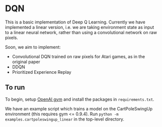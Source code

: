 # DQN
This is a basic implementation of Deep Q Learning. Currently we have implemented a linear version, i.e. we are taking environment state 
as input to a linear neural network, rather than using a convolutional network on raw pixels.

Soon, we aim to implement:
* Convolutional DQN trained on raw pixels for Atari games, as in the original paper
* DDQN
* Prioritized Experience Replay

## To run
To begin, setup [OpenAI gym](https://gym.openai.com/) and install the packages in `requirements.txt`.

We have an example script which trains a model on the CartPoleSwingUp environment (this requires gym <= 0.9.4).
Run `python -m examples.cartpoleswingup_linear` in the top-level directory.
